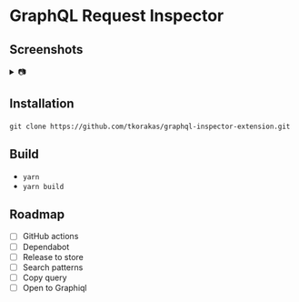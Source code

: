 # GraphQL Request Inspector

## Screenshots
<details><summary>📷</summary>

![Variables](./assets/screenshots/variables.png)
![Response](./assets/screenshots/response.png)
![Query](./assets/screenshots/query.png)

</details>

## Installation

`git clone https://github.com/tkorakas/graphql-inspector-extension.git`

## Build

- `yarn`
- `yarn build`

## Roadmap

- [ ] GitHub actions
- [ ] Dependabot
- [ ] Release to store
- [ ] Search patterns
- [ ] Copy query
- [ ] Open to Graphiql
